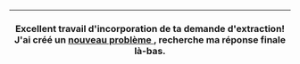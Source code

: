 <hr>
<h3 align="center">Excellent travail d'incorporation de ta demande d'extraction! J'ai créé un <a href="{{ url }}"> nouveau problème </a>, recherche ma réponse finale là-bas.</h3>

